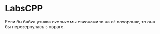 # LabsCPP

Если бы бабка узнала сколько мы сэкономили на её похоронах, то она бы перевернулась в овраге.
